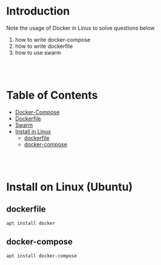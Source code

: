 
# Introduction
Note the usage of Docker in Linux to solve questions below
1. how to write docker-compose
2. how to write dockerfile
3. how to use swarm

<br />
<br />

# Table of Contents
- [Docker-Compose](https://github.com/CWJ-K/Linux_Note/tree/main/Docker/docker-compose)
- [Dockerfile](https://github.com/CWJ-K/Linux_Note/tree/main/Docker/Dockerfile)
- [Swarm](https://github.com/CWJ-K/Linux_Note/tree/main/Docker/swarm)
- [Install in Linux](#install-in-linux)
  - [dockerfile](#dockerfile)
  - [docker-compose](#docker-compose)

<br />
<br />

# Install on Linux (Ubuntu)
## dockerfile
    apt install docker
## docker-compose
    apt install docker-compose